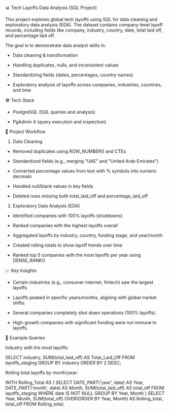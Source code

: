📊 Tech Layoffs Data Analysis (SQL Project)

This project explores global tech layoffs using SQL for data cleaning and exploratory data analysis (EDA). The dataset contains company-level layoff records, including fields like company, industry, country, date, total laid off, and percentage laid off.

The goal is to demonstrate data analyst skills in:

- Data cleaning & transformation

- Handling duplicates, nulls, and inconsistent values

- Standardizing fields (dates, percentages, country names)

- Exploratory analysis of layoffs across companies, industries, countries, and time

🛠️ Tech Stack

- PostgreSQL (SQL queries and analysis)

- PgAdmin 4 (query execution and inspection)

📂 Project Workflow
1. Data Cleaning

- Removed duplicates using ROW_NUMBER() and CTEs

- Standardized fields (e.g., merging "UAE" and "United Arab Emirates")

- Converted percentage values from text with % symbols into numeric decimals

- Handled null/blank values in key fields

- Deleted rows missing both total_laid_off and percentage_laid_off

2. Exploratory Data Analysis (EDA)

- Identified companies with 100% layoffs (shutdowns)

- Ranked companies with the highest layoffs overall

- Aggregated layoffs by industry, country, funding stage, and year/month

- Created rolling totals to show layoff trends over time

- Ranked top 5 companies with the most layoffs per year using DENSE_RANK()

📈 Key Insights

- Certain industries (e.g., consumer internet, fintech) saw the largest layoffs.

- Layoffs peaked in specific years/months, aligning with global market shifts.

- Several companies completely shut down operations (100% layoffs).

- High-growth companies with significant funding were not immune to layoffs.

📜 Example Queries

Industry with the most layoffs:

SELECT industry, SUM(total_laid_off) AS Total_Laid_Off
FROM layoffs_staging
GROUP BY industry
ORDER BY 2 DESC;


Rolling total layoffs by month/year:

WITH Rolling_Total AS (
  SELECT DATE_PART('year', date) AS Year,
         DATE_PART('month', date) AS Month,
         SUM(total_laid_off) AS total_off
  FROM layoffs_staging
  WHERE date IS NOT NULL
  GROUP BY Year, Month
)
SELECT Year, Month,
       SUM(total_off) OVER(ORDER BY Year, Month) AS Rolling_total,
       total_off
FROM Rolling_total;
